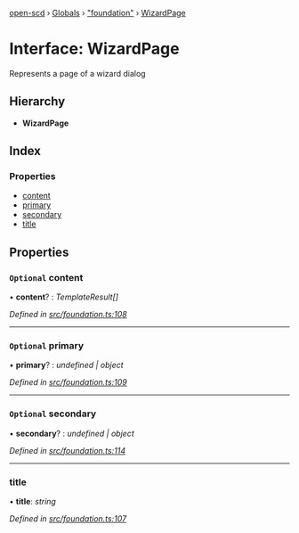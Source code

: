 [open-scd](../README.md) › [Globals](../globals.md) › ["foundation"](../modules/_foundation_.md) › [WizardPage](_foundation_.wizardpage.md)

# Interface: WizardPage

Represents a page of a wizard dialog

## Hierarchy

* **WizardPage**

## Index

### Properties

* [content](_foundation_.wizardpage.md#optional-content)
* [primary](_foundation_.wizardpage.md#optional-primary)
* [secondary](_foundation_.wizardpage.md#optional-secondary)
* [title](_foundation_.wizardpage.md#title)

## Properties

### `Optional` content

• **content**? : *TemplateResult[]*

*Defined in [src/foundation.ts:108](https://github.com/openscd/open-scd/blob/0307dca/src/foundation.ts#L108)*

___

### `Optional` primary

• **primary**? : *undefined | object*

*Defined in [src/foundation.ts:109](https://github.com/openscd/open-scd/blob/0307dca/src/foundation.ts#L109)*

___

### `Optional` secondary

• **secondary**? : *undefined | object*

*Defined in [src/foundation.ts:114](https://github.com/openscd/open-scd/blob/0307dca/src/foundation.ts#L114)*

___

###  title

• **title**: *string*

*Defined in [src/foundation.ts:107](https://github.com/openscd/open-scd/blob/0307dca/src/foundation.ts#L107)*
